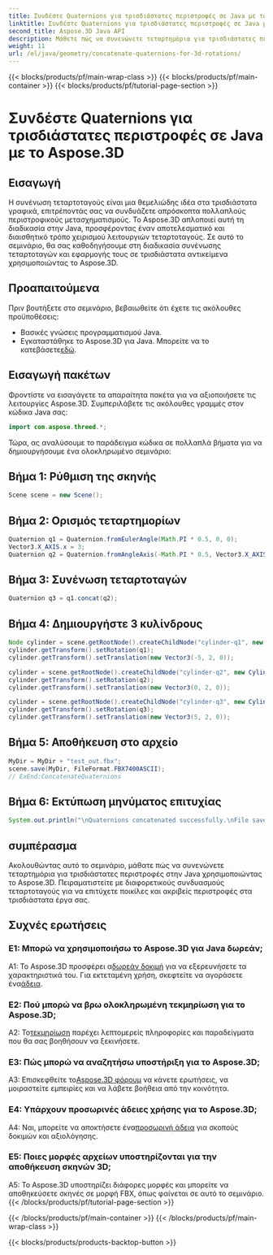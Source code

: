 ```yaml
---
title: Συνδέστε Quaternions για τρισδιάστατες περιστροφές σε Java με το Aspose.3D
linktitle: Συνδέστε Quaternions για τρισδιάστατες περιστροφές σε Java με το Aspose.3D
second_title: Aspose.3D Java API
description: Μάθετε πώς να συνενώνετε τεταρτημόρια για τρισδιάστατες περιστροφές σε Java χρησιμοποιώντας το Aspose.3D. Ακολουθήστε τον βήμα προς βήμα οδηγό μας για απρόσκοπτους μετασχηματισμούς κινουμένων σχεδίων.
weight: 11
url: /el/java/geometry/concatenate-quaternions-for-3d-rotations/
---
```


{{< blocks/products/pf/main-wrap-class >}}
{{< blocks/products/pf/main-container >}}
{{< blocks/products/pf/tutorial-page-section >}}

# Συνδέστε Quaternions για τρισδιάστατες περιστροφές σε Java με το Aspose.3D

## Εισαγωγή

Η συνένωση τεταρτοταγούς είναι μια θεμελιώδης ιδέα στα τρισδιάστατα γραφικά, επιτρέποντάς σας να συνδυάζετε απρόσκοπτα πολλαπλούς περιστροφικούς μετασχηματισμούς. Το Aspose.3D απλοποιεί αυτή τη διαδικασία στην Java, προσφέροντας έναν αποτελεσματικό και διαισθητικό τρόπο χειρισμού λειτουργιών τεταρτοταγούς. Σε αυτό το σεμινάριο, θα σας καθοδηγήσουμε στη διαδικασία συνένωσης τεταρτοταγών και εφαρμογής τους σε τρισδιάστατα αντικείμενα χρησιμοποιώντας το Aspose.3D.

## Προαπαιτούμενα

Πριν βουτήξετε στο σεμινάριο, βεβαιωθείτε ότι έχετε τις ακόλουθες προϋποθέσεις:

- Βασικές γνώσεις προγραμματισμού Java.
- Εγκαταστάθηκε το Aspose.3D για Java. Μπορείτε να το κατεβάσετε[εδώ](https://releases.aspose.com/3d/java/).

## Εισαγωγή πακέτων

Φροντίστε να εισαγάγετε τα απαραίτητα πακέτα για να αξιοποιήσετε τις λειτουργίες Aspose.3D. Συμπεριλάβετε τις ακόλουθες γραμμές στον κώδικα Java σας:

```java
import com.aspose.threed.*;
```

Τώρα, ας αναλύσουμε το παράδειγμα κώδικα σε πολλαπλά βήματα για να δημιουργήσουμε ένα ολοκληρωμένο σεμινάριο:

## Βήμα 1: Ρύθμιση της σκηνής

```java
Scene scene = new Scene();
```

## Βήμα 2: Ορισμός τεταρτημορίων

```java
Quaternion q1 = Quaternion.fromEulerAngle(Math.PI * 0.5, 0, 0);
Vector3.X_AXIS.x = 3;
Quaternion q2 = Quaternion.fromAngleAxis(-Math.PI * 0.5, Vector3.X_AXIS);
```

## Βήμα 3: Συνένωση τεταρτοταγών

```java
Quaternion q3 = q1.concat(q2);
```

## Βήμα 4: Δημιουργήστε 3 κυλίνδρους

```java
Node cylinder = scene.getRootNode().createChildNode("cylinder-q1", new Cylinder(0.1, 1, 2));
cylinder.getTransform().setRotation(q1);
cylinder.getTransform().setTranslation(new Vector3(-5, 2, 0));
```

```java
cylinder = scene.getRootNode().createChildNode("cylinder-q2", new Cylinder(0.1, 1, 2));
cylinder.getTransform().setRotation(q2);
cylinder.getTransform().setTranslation(new Vector3(0, 2, 0));
```

```java
cylinder = scene.getRootNode().createChildNode("cylinder-q3", new Cylinder(0.1, 1, 2));
cylinder.getTransform().setRotation(q3);
cylinder.getTransform().setTranslation(new Vector3(5, 2, 0));
```

## Βήμα 5: Αποθήκευση στο αρχείο

```java
MyDir = MyDir + "test_out.fbx";
scene.save(MyDir, FileFormat.FBX7400ASCII);
// ExEnd:ConcatenateQuaternions
```

## Βήμα 6: Εκτύπωση μηνύματος επιτυχίας

```java
System.out.println("\nQuaternions concatenated successfully.\nFile saved at " + MyDir);
```

## συμπέρασμα

Ακολουθώντας αυτό το σεμινάριο, μάθατε πώς να συνενώνετε τεταρτημόρια για τρισδιάστατες περιστροφές στην Java χρησιμοποιώντας το Aspose.3D. Πειραματιστείτε με διαφορετικούς συνδυασμούς τεταρτοταγούς για να επιτύχετε ποικίλες και ακριβείς περιστροφές στα τρισδιάστατα έργα σας.

## Συχνές ερωτήσεις

### Ε1: Μπορώ να χρησιμοποιήσω το Aspose.3D για Java δωρεάν;

 A1: Το Aspose.3D προσφέρει α[δωρεάν δοκιμή](https://releases.aspose.com/) για να εξερευνήσετε τα χαρακτηριστικά του. Για εκτεταμένη χρήση, σκεφτείτε να αγοράσετε ένα[άδεια](https://purchase.aspose.com/buy).

### Ε2: Πού μπορώ να βρω ολοκληρωμένη τεκμηρίωση για το Aspose.3D;

 Α2: Το[τεκμηρίωση](https://reference.aspose.com/3d/java/) παρέχει λεπτομερείς πληροφορίες και παραδείγματα που θα σας βοηθήσουν να ξεκινήσετε.

### Ε3: Πώς μπορώ να αναζητήσω υποστήριξη για το Aspose.3D;

 A3: Επισκεφθείτε το[Aspose.3D φόρουμ](https://forum.aspose.com/c/3d/18) να κάνετε ερωτήσεις, να μοιραστείτε εμπειρίες και να λάβετε βοήθεια από την κοινότητα.

### Ε4: Υπάρχουν προσωρινές άδειες χρήσης για το Aspose.3D;

 A4: Ναι, μπορείτε να αποκτήσετε ένα[προσωρινή άδεια](https://purchase.aspose.com/temporary-license/) για σκοπούς δοκιμών και αξιολόγησης.

### Ε5: Ποιες μορφές αρχείων υποστηρίζονται για την αποθήκευση σκηνών 3D;

A5: Το Aspose.3D υποστηρίζει διάφορες μορφές και μπορείτε να αποθηκεύσετε σκηνές σε μορφή FBX, όπως φαίνεται σε αυτό το σεμινάριο.
{{< /blocks/products/pf/tutorial-page-section >}}

{{< /blocks/products/pf/main-container >}}
{{< /blocks/products/pf/main-wrap-class >}}

{{< blocks/products/products-backtop-button >}}
